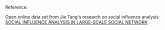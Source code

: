 Reference:

Open online data set from Jie Tang's research on social influence analysis: [SOCIAL INFLUENCE ANALYSIS IN LARGE-SCALE SOCIAL NETWORK](http://arnetminer.org/lab-datasets/soinf/)